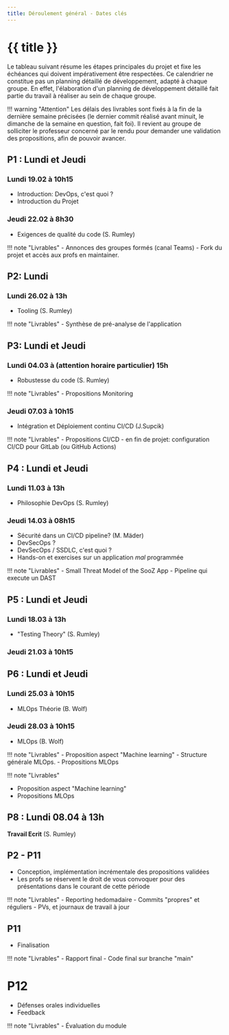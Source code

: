 ```yaml
---
title: Déroulement général - Dates clés
---
```


# {{ title }}

Le tableau suivant résume les étapes principales du projet et fixe les échéances qui doivent impérativement
être respectées. Ce calendrier ne constitue pas un planning détaillé de développement, adapté à chaque
groupe. En effet, l'élaboration d'un planning de développement détaillé fait partie du travail à réaliser
au sein de chaque groupe.

!!! warning "Attention"
Les délais des livrables sont fixés à la fin de la dernière semaine précisées (le dernier commit
réalisé avant minuit, le dimanche de la semaine en question, fait foi). Il revient au groupe de solliciter le
professeur concerné par le rendu pour demander une validation des propositions, afin de pouvoir avancer.

## P1 : Lundi et Jeudi

### Lundi 19.02 à 10h15
- Introduction: DevOps, c'est quoi ?
- Introduction du Projet

### Jeudi 22.02 à 8h30
- Exigences de qualité du code (S. Rumley)

!!! note "Livrables"
    - Annonces des groupes formés (canal Teams)
    - Fork du projet et accès aux profs en maintainer.

## P2: Lundi

### Lundi 26.02 à 13h

- Tooling (S. Rumley)

!!! note "Livrables"
    - Synthèse de pré-analyse de l'application


## P3: Lundi et Jeudi

### Lundi 04.03 à (attention horaire particulier) 15h

- Robustesse du code (S. Rumley)

!!! note "Livrables"
    - Propositions Monitoring

### Jeudi 07.03 à 10h15

- Intégration et Déploiement continu CI/CD (J.Supcik)

!!! note "Livrables"
    - Propositions CI/CD
    - en fin de projet: configuration CI/CD pour GitLab (ou GitHub Actions)

## P4 : Lundi et Jeudi

### Lundi 11.03 à 13h

- Philosophie DevOps (S. Rumley)

### Jeudi 14.03 à 08h15

- Sécurité dans un CI/CD pipeline? (M. Mäder)
- DevSecOps ?
- DevSecOps / SSDLC, c'est quoi ?
- Hands-on et exercises sur un application *mal* programmée

!!! note "Livrables"
    - Small Threat Model of the SooZ App
    - Pipeline qui execute un DAST

## P5 : Lundi et Jeudi

### Lundi 18.03 à 13h
-  "Testing Theory" (S. Rumley)

### Jeudi 21.03 à 10h15

## P6 : Lundi et Jeudi


### Lundi 25.03 à 10h15
-  MLOps Théorie (B. Wolf)

### Jeudi 28.03 à 10h15
-  MLOps (B. Wolf)

!!! note "Livrables"
    - Proposition aspect "Machine learning"
    - Structure générale MLOps.
    - Propositions MLOps

!!! note "Livrables"
- Proposition aspect "Machine learning"
- Propositions MLOps

## P8 : Lundi 08.04 à 13h
**Travail Ecrit** (S. Rumley)   


## P2 - P11

- Conception, implémentation incrémentale des propositions validées
- Les profs se réservent le droit de vous convoquer pour des présentations dans le courant de cette période

!!! note "Livrables"
    - Reporting hedomadaire
    - Commits "propres" et réguliers
    - PVs, et journaux de travail à jour

## P11

- Finalisation

!!! note "Livrables"
    - Rapport final
    - Code final sur branche "main"

# P12

- Défenses orales individuelles
- Feedback

!!! note "Livrables"
    - Évaluation du module 






